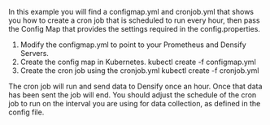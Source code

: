 In this example you will find a configmap.yml and cronjob.yml that shows you how to create a cron job that is scheduled to run every hour, then pass the Config Map that provides the settings required in the config.properties.
1. Modify the configmap.yml to point to your Prometheus and Densify Servers.
2. Create the config map in Kubernetes.
    kubectl create -f configmap.yml
3. Create the cron job using the cronjob.yml 
    kubectl create -f cronjob.yml

The cron job will run and send data to Densify once an hour. Once that data has been sent the job will end. You should adjust the schedule of the cron job to run on the interval you are using for data collection, as defined in the config file.

